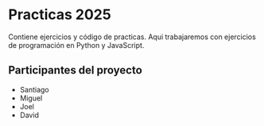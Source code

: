 # Practicas 2025

Contiene ejercicios y código de practicas.
Aqui trabajaremos con ejercicios de programación en Python y JavaScript.

## Participantes del proyecto 

- Santiago 
- Miguel
- Joel
- David


